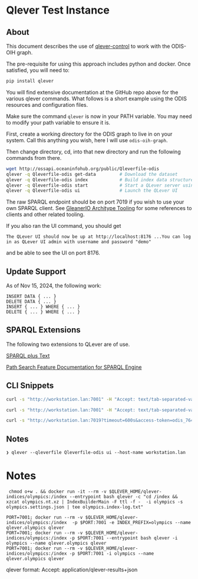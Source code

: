 # Qlever Test Instance

## About

This document describes the use of [qlever-control](https://github.com/ad-freiburg/qlever-control)
to work with the ODIS-OIH graph.

The pre-requisite for using this approach includes python and docker. Once satisfied, you
will need to:

```bash
pip install qlever
```

You will find extensive documentation at the GitHub repo above for the various
qlever commands. What follows is a short example using the ODIS resources and
configuration files.

Make sure the command ```qlever``` is now in your PATH variable. You may need
to modify your path variable to ensure it is.

First, create a working directory for the ODIS graph to live in on your system.
Call this anything you wish, here I will use ```odis-oih-graph```.

Then change directory, cd, into that new directory and run the
following commands from there.

```bash
wget http://ossapi.oceaninfohub.org/public/Qleverfile-odis
qlever -q Qleverfile-odis get-data         # Download the dataset
qlever -q Qleverfile-odis index            # Build index data structures for this dataset
qlever -q Qleverfile-odis start            # Start a QLever server using that index
qlever -q Qleverfile-odis ui               # Launch the QLever UI
```

The raw SPARQL endpoint should be on port 7019 if you wish to use your own
SPARQL client. See [GleanerIO Architype Tooling](https://github.com/gleanerio/archetype/blob/master/docs/tooling.md)
for some references to clients and other related tooling.

If you also ran the UI command, you should get

```
The QLever UI should now be up at http://localhost:8176 ...You can log in as QLever UI admin with username and password "demo"
```

and be able to see the UI on port 8176.

## Update Support

As of Nov 15, 2024, the following work:

```
INSERT DATA { ... }
DELETE DATA { ... }
INSERT { ... } WHERE { ... }
DELETE { ... } WHERE { ... }
```

## SPARQL Extensions

The following two extensions to QLever are of use.

[SPARQL plus Text](https://github.com/ad-freiburg/qlever/blob/master/docs/sparql_plus_text.md)

[Path Search Feature Documentation for SPARQL Engine](https://github.com/ad-freiburg/qlever/blob/master/docs/path_search.md)

## CLI Snippets

```bash
curl -s "http://workstation.lan:7001" -H "Accept: text/tab-separated-values" -H "Content-type: application/sparql-query" --data "SELECT * WHERE { ?s ?p ?o } LIMIT 10" ;

```

```bash
curl -s "http://workstation.lan:7001" -H "Accept: text/tab-separated-values" -H "Content-type: application/sparql-query" --data @./searchODIS/dataset.rq ;

```

```bash
curl -s "http://workstation.lan:7019?timeout=600s&access-token=odis_7643543846_6dMISzlPrD7i" -H "Accept: text/csv" -H "Content-type: application/sparql-query" --data "SELECT * WHERE { ?s ?p ?o  }" >  results.csv
```

## Notes

```
❯ qlever --qleverfile Qleverfile-odis ui --host-name workstation.lan

```

# Notes

```
 chmod o+w . && docker run -it --rm -v $QLEVER_HOME/qlever-indices/olympics:/index --entrypoint bash qlever -c "cd /index && xzcat olympics.nt.xz | IndexBuilderMain -F ttl -f -  -i olympics -s olympics.settings.json | tee olympics.index-log.txt"
```

```
PORT=7001; docker run --rm -v $QLEVER_HOME/qlever-indices/olympics:/index  -p $PORT:7001 -e INDEX_PREFIX=olympics --name qlever.olympics qlever
PORT=7001; docker run --rm -v $QLEVER_HOME/qlever-indices/olympics:/index -p $PORT:7001 --entrypoint bash qlever -i olympics --name qlever.olympics qlever
PORT=7001; docker run --rm -v $QLEVER_HOME/qlever-indices/olympics:/index -p $PORT:7001 -i olympics --name qlever.olympics qlever
```

qlever format: Accept: application/qlever-results+json
